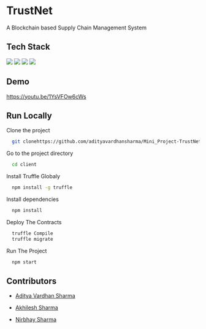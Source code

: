 # TrustNet

A Blockchain based Supply Chain Management System



## Tech Stack


<img src="{https://img.shields.io/badge/React-20232A?style=for-the-badge&logo=react&logoColor=61DAFB}" />
<img src="{https://img.shields.io/badge/Solidity-e6e6e6?style=for-the-badge&logo=solidity&logoColor=black}" />
<img src="{https://img.shields.io/badge/Node%20js-339933?style=for-the-badge&logo=nodedotjs&logoColor=white}" />
<img src="{https://img.shields.io/badge/web3%20js-F16822?style=for-the-badge&logo=web3.js&logoColor=white}" />



## Demo
https://youtu.be/1YsVFOw6cWs


## Run Locally

Clone the project

```bash
  git clonehttps://github.com/adityavardhansharma/Mini_Project-TrustNet.git
```

Go to the project directory

```bash
  cd client
```
Install Truffle Globaly

```bash
  npm install -g truffle
```

Install dependencies

```bash
  npm install
```
Deploy The Contracts

```bash
  truffle Compile
  truffle migrate
```

Run The Project

```bash
  npm start
```


## Contributors

- [Aditya Vardhan Sharma](https://github.com/adityavardhansharma)

- [Akhilesh Sharma](https://github.com/akhilex)

- [Nirbhay Sharma](https://github.com/adityavardhansharma)


